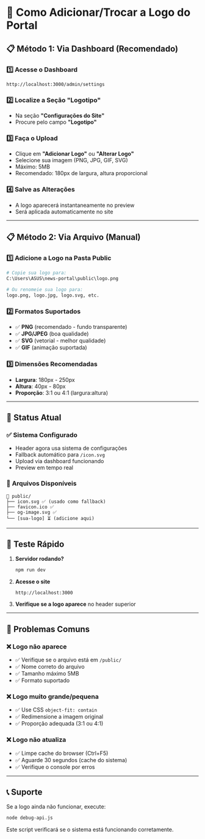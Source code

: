 # 🎨 Como Adicionar/Trocar a Logo do Portal

## 📋 **Método 1: Via Dashboard (Recomendado)**

### 1️⃣ **Acesse o Dashboard**
```
http://localhost:3000/admin/settings
```

### 2️⃣ **Localize a Seção "Logotipo"**
- Na seção **"Configurações do Site"**
- Procure pelo campo **"Logotipo"**

### 3️⃣ **Faça o Upload**
- Clique em **"Adicionar Logo"** ou **"Alterar Logo"**
- Selecione sua imagem (PNG, JPG, GIF, SVG)
- Máximo: 5MB
- Recomendado: 180px de largura, altura proporcional

### 4️⃣ **Salve as Alterações**
- A logo aparecerá instantaneamente no preview
- Será aplicada automaticamente no site

---

## 📋 **Método 2: Via Arquivo (Manual)**

### 1️⃣ **Adicione a Logo na Pasta Public**
```bash
# Copie sua logo para:
C:\Users\ASUS\news-portal\public\logo.png

# Ou renomeie sua logo para:
logo.png, logo.jpg, logo.svg, etc.
```

### 2️⃣ **Formatos Suportados**
- ✅ **PNG** (recomendado - fundo transparente)
- ✅ **JPG/JPEG** (boa qualidade)  
- ✅ **SVG** (vetorial - melhor qualidade)
- ✅ **GIF** (animação suportada)

### 3️⃣ **Dimensões Recomendadas**
- **Largura**: 180px - 250px
- **Altura**: 40px - 80px  
- **Proporção**: 3:1 ou 4:1 (largura:altura)

---

## 🔧 **Status Atual**

### ✅ **Sistema Configurado**
- Header agora usa sistema de configurações
- Fallback automático para `/icon.svg`
- Upload via dashboard funcionando
- Preview em tempo real

### 📂 **Arquivos Disponíveis**
```
📁 public/
├── icon.svg ✅ (usado como fallback)
├── favicon.ico ✅
├── og-image.svg ✅
└── [sua-logo] ⏳ (adicione aqui)
```

---

## 🎯 **Teste Rápido**

1. **Servidor rodando?**
   ```bash
   npm run dev
   ```

2. **Acesse o site**
   ```
   http://localhost:3000
   ```

3. **Verifique se a logo aparece** no header superior

---

## 🚨 **Problemas Comuns**

### ❌ **Logo não aparece**
- ✅ Verifique se o arquivo está em `/public/`
- ✅ Nome correto do arquivo
- ✅ Tamanho máximo 5MB
- ✅ Formato suportado

### ❌ **Logo muito grande/pequena**
- ✅ Use CSS `object-fit: contain`
- ✅ Redimensione a imagem original
- ✅ Proporção adequada (3:1 ou 4:1)

### ❌ **Logo não atualiza**
- ✅ Limpe cache do browser (Ctrl+F5)
- ✅ Aguarde 30 segundos (cache do sistema)
- ✅ Verifique o console por erros

---

## 📞 **Suporte**

Se a logo ainda não funcionar, execute:
```bash
node debug-api.js
```

Este script verificará se o sistema está funcionando corretamente.
